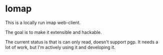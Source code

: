 lomap
=====

This is a locally run imap web-client.

The goal is to make it extensible and hackable.

The current status is that is can only read, doesn't support pgp.
It needs a lot of work, but I'm actively using it and developing it.

